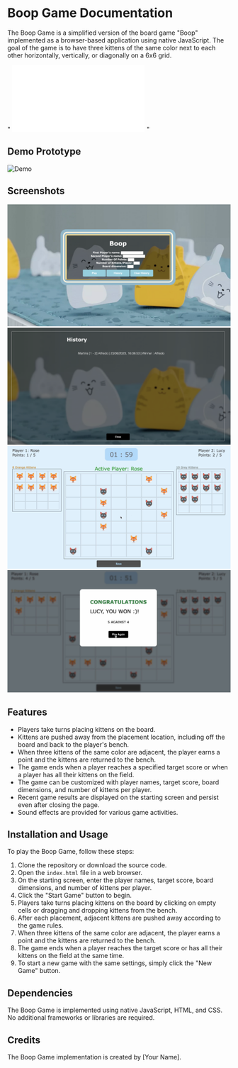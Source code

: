 # Boop Game Documentation

The Boop Game is a simplified version of the board game "Boop" implemented as a browser-based application using native JavaScript. The goal of the game is to have three kittens of the same color next to each other horizontally, vertically, or diagonally on a 6x6 grid.

" ![Boop](boop_rules_v1.pdf) "

## Demo Prototype

![Demo](Boop-Kittens.gif)

## Screenshots

![Home](screenshots/home.png)
![History](screenshots/history.png)
![Playing](screenshots/playing.png)
![Winning](screenshots/winning.png)

## Features

- Players take turns placing kittens on the board.
- Kittens are pushed away from the placement location, including off the board and back to the player's bench.
- When three kittens of the same color are adjacent, the player earns a point and the kittens are returned to the bench.
- The game ends when a player reaches a specified target score or when a player has all their kittens on the field.
- The game can be customized with player names, target score, board dimensions, and number of kittens per player.
- Recent game results are displayed on the starting screen and persist even after closing the page.
- Sound effects are provided for various game activities.

## Installation and Usage

To play the Boop Game, follow these steps:

1. Clone the repository or download the source code.
2. Open the `index.html` file in a web browser.
3. On the starting screen, enter the player names, target score, board dimensions, and number of kittens per player.
4. Click the "Start Game" button to begin.
5. Players take turns placing kittens on the board by clicking on empty cells or dragging and dropping kittens from the bench.
6. After each placement, adjacent kittens are pushed away according to the game rules.
7. When three kittens of the same color are adjacent, the player earns a point and the kittens are returned to the bench.
8. The game ends when a player reaches the target score or has all their kittens on the field at the same time.
9. To start a new game with the same settings, simply click the "New Game" button.

## Dependencies

The Boop Game is implemented using native JavaScript, HTML, and CSS. No additional frameworks or libraries are required.

## Credits

The Boop Game implementation is created by [Your Name].
